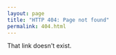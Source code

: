 ```yaml
---
layout: page
title: "HTTP 404: Page not found"
permalink: 404.html
---
```


That link doesn't exist.
